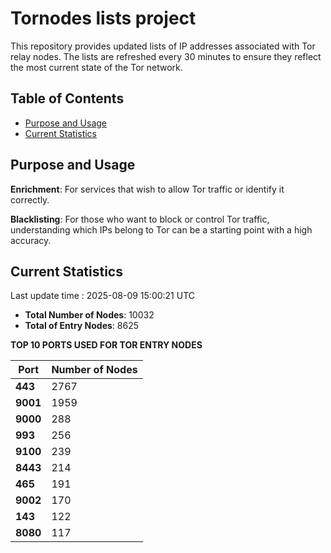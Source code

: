 # Tornodes lists project

This repository provides updated lists of IP addresses associated with Tor relay nodes. The lists are refreshed every 30 minutes to ensure they reflect the most current state of the Tor network.

## Table of Contents

- [Purpose and Usage](#purpose-and-usage)
- [Current Statistics](#current-statistics)


## Purpose and Usage

**Enrichment**: For services that wish to allow Tor traffic or identify it correctly.

**Blacklisting**: For those who want to block or control Tor traffic, understanding which IPs belong to Tor can be a starting point with a high accuracy.

## Current Statistics

Last update time : 2025-08-09 15:00:21 UTC

- **Total Number of Nodes**: 10032
- **Total of Entry Nodes**: 8625

**TOP 10 PORTS USED FOR TOR ENTRY NODES**

| **Port** | **Number of Nodes** |
|------|-----------------|
| **443**   | 2767  |
| **9001**   | 1959  |
| **9000**   | 288  |
| **993**   | 256  |
| **9100**   | 239  |
| **8443**   | 214  |
| **465**   | 191  |
| **9002**   | 170  |
| **143**   | 122  |
| **8080**   | 117  |

